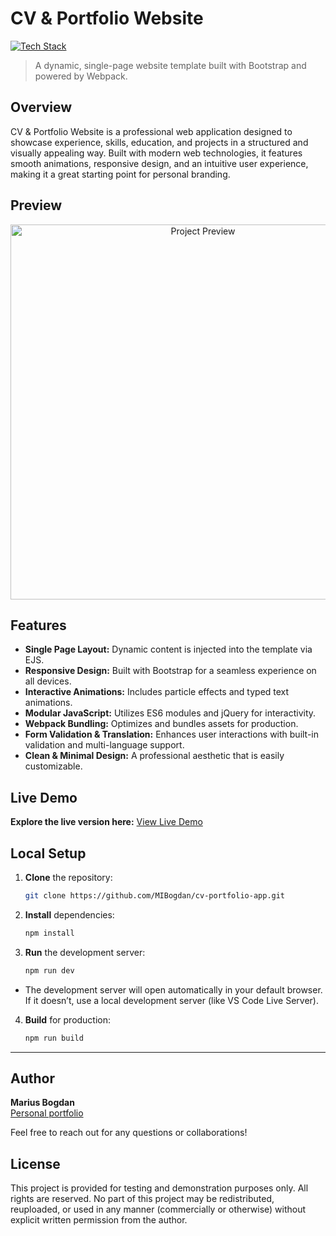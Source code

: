 # CV & Portfolio Website


[![Tech Stack](https://img.shields.io/badge/Tech%20Stack-HTML%20%7C%20SCSS%20%7C%20JavaScript%20%7C%20jQuery%20%7C%20Bootstrap%20%7C%20Webpack-blue?style=flat-square)](#)


> A dynamic, single-page website template built with Bootstrap and powered by Webpack.

## Overview
CV & Portfolio Website is a professional web application designed to showcase experience, skills, education, and projects in a structured and visually appealing way. Built with modern web technologies, it features smooth animations, responsive design, and an intuitive user experience, making it a great starting point for personal branding.

## Preview

<p align="center">
  <img src="preview.png" alt="Project Preview" width="600">
</p>

## Features
- **Single Page Layout:** Dynamic content is injected into the template via EJS. 
- **Responsive Design:** Built with Bootstrap for a seamless experience on all devices. 
- **Interactive Animations:** Includes particle effects and typed text animations. 
- **Modular JavaScript:** Utilizes ES6 modules and jQuery for interactivity. 
- **Webpack Bundling:** Optimizes and bundles assets for production. 
- **Form Validation & Translation:** Enhances user interactions with built-in validation and multi-language support. 
- **Clean & Minimal Design:** A professional aesthetic that is easily customizable.


## Live Demo
**Explore the live version here:** [View Live Demo](https://marius-bogdan.com/projects/cv-portfolio-app/)

## Local Setup
1. **Clone** the repository:
   ```bash
   git clone https://github.com/MIBogdan/cv-portfolio-app.git
   ```
2. **Install** dependencies:
   ```bash
   npm install
   ```

3. **Run** the development server:
   ```bash
   npm run dev
   ```
- The development server will open automatically in your default browser. If it doesn’t, use a local development server (like VS Code Live Server).

4. **Build** for production:
   ```bash
   npm run build
   ```
---

## Author
**Marius Bogdan**  
[Personal portfolio](https://marius-bogdan.com/)

Feel free to reach out for any questions or collaborations!

## License

This project is provided for testing and demonstration purposes only. All rights are reserved. No part of this project may be redistributed, reuploaded, or used in any manner (commercially or otherwise) without explicit written permission from the author.

